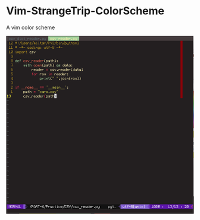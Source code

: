 # Vim-StrangeTrip-ColorScheme
A vim color scheme

![ColorScheme Snapshot](https://github.com/miltar/Vim-StrangeTrip-ColorScheme/blob/master/StrangeTrip.png)
